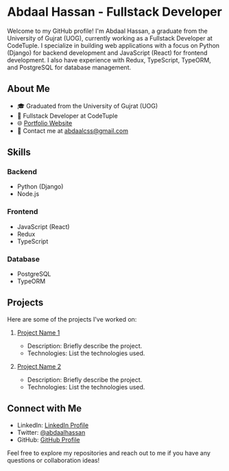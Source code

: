 # Abdaal Hassan - Fullstack Developer

Welcome to my GitHub profile! I'm Abdaal Hassan, a graduate from the University of Gujrat (UOG), currently working as a Fullstack Developer at CodeTuple. I specialize in building web applications with a focus on Python (Django) for backend development and JavaScript (React) for frontend development. I also have experience with Redux, TypeScript, TypeORM, and PostgreSQL for database management.

## About Me

- 🎓 Graduated from the University of Gujrat (UOG)
- 💼 Fullstack Developer at CodeTuple
- 🌐 [Portfolio Website](https://www.example.com)
- 📧 Contact me at [abdaalcss@gmail.com](mailto:abdaal@example.com)

## Skills

### Backend

- Python (Django)
- Node.js

### Frontend

- JavaScript (React)
- Redux
- TypeScript

### Database

- PostgreSQL
- TypeORM

## Projects

Here are some of the projects I've worked on:

1. [Project Name 1](https://github.com/yourusername/project-name-1)
   - Description: Briefly describe the project.
   - Technologies: List the technologies used.

2. [Project Name 2](https://github.com/yourusername/project-name-2)
   - Description: Briefly describe the project.
   - Technologies: List the technologies used.

## Connect with Me

- LinkedIn: [LinkedIn Profile](https://www.linkedin.com/in/abdaal-hassan-649057247/)
- Twitter: [@abdaalhassan](https://twitter.com/abdaalchaudhry)
- GitHub: [GitHub Profile](https://github.com/abdaalhassan)

Feel free to explore my repositories and reach out to me if you have any questions or collaboration ideas!
